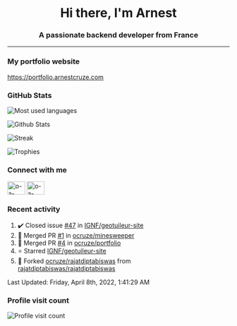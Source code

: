 <h1 align="center">Hi there, I'm Arnest</h1>
<h3 align="center">A passionate backend developer from France</h3>

---

### My portfolio website

https://portfolio.arnestcruze.com

### GitHub Stats

![Most used languages](https://github-readme-stats.vercel.app/api/top-langs/?username=ocruze&langs_count=10&layout=compact&hide=tsql)

![Github Stats](https://github-readme-stats.vercel.app/api?username=ocruze&count_private=true&show_icons=true&title_color=fff&text_color=fff&bg_color=30,36d1dc,904e95)

![Streak](https://github-readme-streak-stats.herokuapp.com/?user=ocruze&)

![Trophies](https://github-profile-trophy.vercel.app/?username=ocruze)

### Connect with me

<p align="left">
  <a href="mailto:o.cruze@live.com" target="blank"><img align="center" src="https://upload.wikimedia.org/wikipedia/commons/d/df/Microsoft_Office_Outlook_%282018%E2%80%93present%29.svg" alt="o-a-cruze" height="30" width="40" /></a>
  <a href="https://linkedin.com/in/o-a-cruze" target="blank"><img align="center" src="https://raw.githubusercontent.com/rahuldkjain/github-profile-readme-generator/master/src/images/icons/Social/linked-in-alt.svg" alt="o-a-cruze" height="30" width="40" /></a>
</p>

### Recent activity

<!--RECENT_ACTIVITY:start-->
1. ✔️ Closed issue [#47](https://github.com/IGNF/geotuileur-site/issues/47) in [IGNF/geotuileur-site](https://github.com/IGNF/geotuileur-site)
2. 🎉 Merged PR [#1](https://github.com/ocruze/minesweeper/pull/1) in [ocruze/minesweeper](https://github.com/ocruze/minesweeper)
3. 🎉 Merged PR [#4](https://github.com/ocruze/portfolio/pull/4) in [ocruze/portfolio](https://github.com/ocruze/portfolio)
4. ⭐ Starred [IGNF/geotuileur-site](https://github.com/IGNF/geotuileur-site)
5. 🔱 Forked [ocruze/rajatdiptabiswas](https://github.com/ocruze/rajatdiptabiswas) from [rajatdiptabiswas/rajatdiptabiswas](https://github.com/rajatdiptabiswas/rajatdiptabiswas)
<!--RECENT_ACTIVITY:end-->

<!--RECENT_ACTIVITY:last_update-->
Last Updated: Friday, April 8th, 2022, 1:41:29 AM
<!--RECENT_ACTIVITY:last_update_end-->

### Profile visit count

![Profile visit count](https://profile-counter.glitch.me/ocruze/count.svg)

